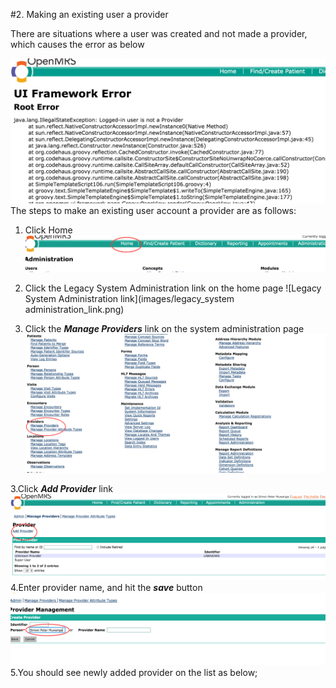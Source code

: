 #2. Making an existing user a provider

There are situations where a user was created and not made a provider, which causes the error as below

![Error Logged In User is Not a Provider](images/error_loggedin_user_isnotaprovider.png)
The steps to make an existing user account a provider are as follows:
1. Click Home
    ![Legacy UI Menu](images/legacy-menu.png)
    
2. Click the Legacy System Administration link on the home page
![Legacy System Administration link](images/legacy_system administration_link.png)
3. Click the ***Manage Providers*** link on the system administration page
![Manage Providers link](images/manage_providers.png)

3.Click ***Add Provider*** link ![Add Provider](images/add_provider.png)
4.Enter provider name, and hit the ***save*** button ![Provider Name](images/enter_provider_name.png)
5.You should see newly added provider on the list as below;
